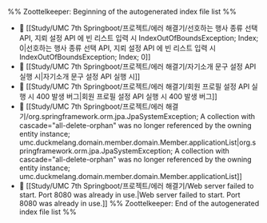 %% Zoottelkeeper: Beginning of the autogenerated index file list  %%
- 📄 [[Study/UMC 7th Springboot/프로젝트/에러 해결기/선호하는 행사 종류 선택 API, 지뢰 설정 API 에 빈 리스트 입력 시 IndexOutOfBoundsException; Index; 0|선호하는 행사 종류 선택 API, 지뢰 설정 API 에 빈 리스트 입력 시 IndexOutOfBoundsException; Index; 0]]
- 📄 [[Study/UMC 7th Springboot/프로젝트/에러 해결기/자기소개 문구 설정 API 실행 시|자기소개 문구 설정 API 실행 시]]
- 📄 [[Study/UMC 7th Springboot/프로젝트/에러 해결기/회원 프로필 설정 API 실행 시 400 발생 버그|회원 프로필 설정 API 실행 시 400 발생 버그]]
- 📄 [[Study/UMC 7th Springboot/프로젝트/에러 해결기/org.springframework.orm.jpa.JpaSystemException; A collection with cascade="all-delete-orphan" was no longer referenced by the owning entity instance; umc.duckmelang.domain.member.domain.Member.applicationList|org.springframework.orm.jpa.JpaSystemException; A collection with cascade="all-delete-orphan" was no longer referenced by the owning entity instance; umc.duckmelang.domain.member.domain.Member.applicationList]]
- 📄 [[Study/UMC 7th Springboot/프로젝트/에러 해결기/Web server failed to start. Port 8080 was already in use.|Web server failed to start. Port 8080 was already in use.]]
%% Zoottelkeeper: End of the autogenerated index file list  %%

